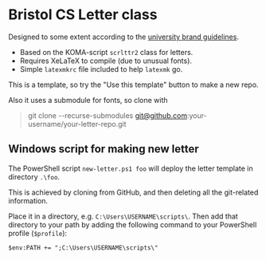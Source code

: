 # Bristol CS Letter class

Designed to some extent according to the [university brand guidelines](https://uob.sharepoint.com/sites/marketing/SitePages/Brand-guidlines.aspx).

- Based on the KOMA-script `scrlttr2` class for letters.
- Requires XeLaTeX to compile (due to unusual fonts).
- Simple `latexmkrc` file included to help `latexmk` go.

This is a template, so try the "Use this template" button to make a new repo.

Also it uses a submodule for fonts, so clone with
> git clone --recurse-submodules git@github.com:your-username/your-letter-repo.git

## Windows script for making new letter

The PowerShell script `new-letter.ps1 foo` will deploy the letter template in directory `.\foo`.

This is achieved by cloning from GitHub, and then deleting all the git-related information.

Place it in a directory, e.g. `C:\Users\USERNAME\scripts\`. Then add that
directory to your path by adding the following command to your PowerShell
profile (`$profile`):

```
$env:PATH += ";C:\Users\USERNAME\scripts\"
```
